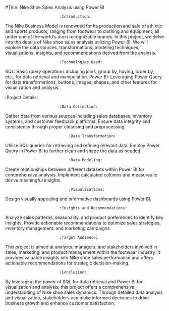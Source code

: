 #Title: Nike Shoe Sales Analysis using Power BI

							:Introduction:
The Nike Business Model is renowned for its production and sale of athletic and sports products, ranging from footwear to clothing and equipment, all under one of the world's most recognizable brands. In this project, we delve into the details of Nike shoe sales analysis utilizing Power BI. We will explore the data sources, transformations, modeling techniques, visualizations, insights, and recommendations derived from the analysis.

							:Technologies Used:

SQL: Basic query operations including joins, group by, having, order by, etc., for data retrieval and manipulation.
Power BI: Leveraging Power Query for data transformations, buttons, images, shapes, and other features for visualization and analysis.

:Project Details:

							:Data Collection:

Gather data from various sources including sales databases, inventory systems, and customer feedback platforms.
Ensure data integrity and consistency through proper cleansing and preprocessing.
							
       							:Data Transformation:

Utilize SQL queries for retrieving and refining relevant data.
Employ Power Query in Power BI to further clean and shape the data as needed.
							
       							:Data Modeling:

Create relationships between different datasets within Power BI for comprehensive analysis.
Implement calculated columns and measures to derive meaningful insights.
							
       							:Visualizations:
       
Design visually appealing and informative dashboards using Power BI.

							:Insights and Recommendations:

Analyze sales patterns, seasonality, and product preferences to identify key insights.
Provide actionable recommendations to optimize sales strategies, inventory management, and marketing campaigns.

							:Target Audience:
      
This project is aimed at analysts, managers, and stakeholders involved in sales, marketing, and product management within the footwear industry. It provides valuable insights into Nike shoe sales performance and offers actionable recommendations for strategic decision-making.

							:Conclusion:
       
By leveraging the power of SQL for data retrieval and Power BI for visualization and analysis, this project offers a comprehensive understanding of Nike shoe sales dynamics. Through detailed data analysis and visualization, stakeholders can make informed decisions to drive business growth and enhance customer satisfaction.






